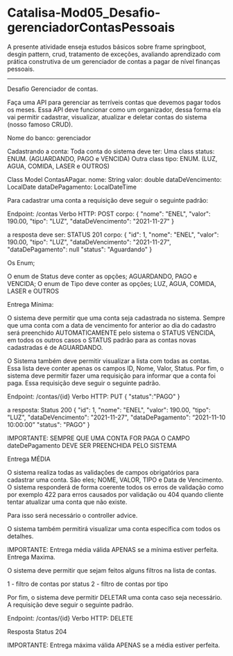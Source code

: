 # Catalisa-Mod05_Desafio-gerenciadorContasPessoais
A presente atividade enseja estudos básicos sobre frame springboot, desgin pattern, crud, tratamento de exceções,  avaliando aprendizado com prática construtiva de um gerenciador de contas a pagar de nível finanças pessoais.


----
Desafio Gerenciador de contas. 

Faça uma API para gerenciar as terríveis contas que devemos pagar todos os meses. Essa API deve funcionar como um organizador, dessa forma ela vai permitir cadastrar, visualizar, atualizar e deletar contas do sistema (nosso famoso CRUD).

Nome do banco: gerenciador

Cadastrando a conta: 
Toda conta do sistema deve ter:
Uma class status: ENUM.  (AGUARDANDO, PAGO e VENCIDA)
Outra class tipo: ENUM. (LUZ, AGUA, COMIDA, LASER e OUTROS)

Class Model ContasAPagar.
nome: String
valor: double
dataDeVencimento: LocalDate
dataDePagamento: LocalDateTime


Para cadastrar uma conta a requisição deve seguir o seguinte padrão: 

Endpoint: /contas
Verbo HTTP: POST
corpo: 
{
      "nome": "ENEL",
      "valor": 190.00,
      "tipo": "LUZ",
      "dataDeVencimento": "2021-11-27"
}

a resposta deve ser: 
STATUS 201
corpo: 
{
      "id": 1,
      "nome": "ENEL",
      "valor": 190.00,
      "tipo": "LUZ",
      "dataDeVencimento": "2021-11-27",
      "dataDePagamento": null
      "status": "Aguardando"
}

 Os Enum;

O enum de Status deve conter as opções; AGUARDANDO, PAGO e VENCIDA;
O enum de Tipo deve conter as opções; LUZ, AGUA, COMIDA, LASER e OUTROS

Entrega Mínima:

O sistema deve permitir que uma conta seja cadastrada no sistema. Sempre que uma conta com a data de vencimento for anterior ao dia do cadastro será preenchido AUTOMATICAMENTE pelo sistema o STATUS VENCIDA, em todos os outros casos o STATUS padrão para as contas novas cadastradas é de AGUARDANDO. 

O Sistema também deve permitir visualizar a lista com todas as contas. Essa lista deve conter apenas os campos ID, Nome, Valor, Status. 
Por fim, o sistema deve permitir fazer uma requisição para informar que a conta foi paga. Essa requisição deve seguir o seguinte padrão. 

Endpoint: /contas/{id}
Verbo HTTP: PUT
{
      "status":"PAGO"
}

a resposta: 
Status 200
{
      "id": 1,
      "nome": "ENEL",
      "valor": 190.00,
      "tipo": "LUZ",
      "dataDeVencimento": "2021-11-27",
      "dataDePagamento": “2021-11-10 10:00:00”
      "status": "PAGO"
}

IMPORTANTE: SEMPRE QUE UMA CONTA FOR PAGA O CAMPO dateDePagamento DEVE SER PREENCHIDA PELO SISTEMA

Entrega MÉDIA

O sistema realiza todas as validações de campos obrigatórios para cadastrar uma conta. São eles; NOME, VALOR, TIPO e Data de Vencimento.
O sistema responderá de forma coerente todos os erros de validação como por exemplo 422 para erros causados por validação ou 404 quando cliente tentar atualizar uma conta que não existe. 

Para isso será necessário o controller advice.   

O sistema também permitirá visualizar uma conta específica com todos os detalhes. 

IMPORTANTE: Entrega média válida APENAS se a mínima estiver perfeita.
Entrega Maxima.

O sistema deve permitir que sejam feitos alguns filtros na lista de contas. 

1 - filtro de contas por status
2 - filtro de contas por tipo 

Por fim, o sistema deve permitir DELETAR uma conta caso seja necessário. A requisição deve seguir o seguinte padrão. 

Endpoint: /contas/{id}
Verbo HTTP: DELETE

Resposta Status 204

IMPORTANTE: Entrega máxima válida APENAS se a média estiver perfeita.
